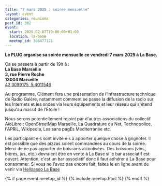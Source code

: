 ```yaml
---
title: "7 mars 2025 : soirée mensuelle"
layout: event
categories: reunions
post_id: 302
event:
  start: 2025-02-07T19:00:00+01:00
  location: la-base
  meetup_id: 306477121
---
```


**Le PLUG organise sa soirée mensuelle ce vendredi 7 mars 2025 à La Base.**

Ça se passera à partir de 19h à :  
**La Base Marseille**  
**3, rue Pierre Roche**  
**13004 Marseille**  
[43,3099175, 5,4011546](https://www.openstreetmap.org/node/7266092587)

Au programme, Clément fera une présentation de l'infrastructure technique de Radio Galère, notamment comment se passe la diffusion de la radio sur les Internets et les ondes via leurs équipements et leur réseau qui s'étend jusqu'au massif de l'Étoile !

Nous serons potentiellement rejoint par d'autres associations du collectif AïoLibre : OpenStreetMap Marseille, La Quadrature du Net, Technopolice, l'APRIL, Wikipedia, Les sans pagEs Méditerranée etc.

Les participant·e·s sont invité·e·s à apporter quelque chose à grignoter.
Il est possible que des pizzas soient commandées au cours de la soirée.
Merci de ne pas apporter de boissons alcoolisées.
Des boissons (vins, bières, jus, etc.) devraient être en vente à La Base
si le bar associatif est ouvert. Attention, c'est un bar
associatif donc il faut adhérer à La Base pour consommer. Si vous
ne l'avez pas encore fait, faites le en ligne avant de venir via
[Helloasso La Base](https://www.helloasso.com/associations/la-base-marseille/adhesions/adhesion-a-la-base-marseille-2025-2)

{% if page.event.meetup_id %}
  {% include meetup.html %}
{% endif %}
